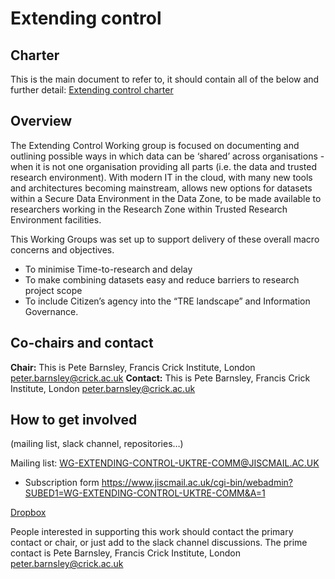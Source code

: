 # Extending control

## Charter

This is the main document to refer to, it should contain all of the below and further detail: [Extending control charter](https://www.dropbox.com/scl/fo/fvttq0l9a8i1wfqrcgsdp/AKIK5j3JuXBIM-BFqY6cEAI?rlkey=oke7qkrr8b0vanabs6bg1sq46&dl=0 ) 

## Overview
The Extending Control Working group is focused on documenting and outlining possible ways in which data can be ‘shared’ across organisations - when it is not one organisation providing all parts (i.e. the data and trusted research environment).
With modern IT in the cloud,
with many new tools and architectures becoming mainstream,
allows new options for datasets within a Secure Data Environment in the Data Zone,
to be made available to researchers working in the Research Zone within Trusted Research Environment facilities.  

This Working Groups was set up to support delivery of these overall macro concerns and objectives.

- To minimise Time-to-research and delay
- To make combining datasets easy and reduce barriers to research project scope
- To include Citizen’s agency into the “TRE landscape” and Information Governance.

## Co-chairs and contact

**Chair:**  This is Pete Barnsley, Francis Crick Institute, London  peter.barnsley@crick.ac.uk 
**Contact:**  This is Pete Barnsley, Francis Crick Institute, London  peter.barnsley@crick.ac.uk

## How to get involved
(mailing list, slack channel, repositories…)

Mailing list: WG-EXTENDING-CONTROL-UKTRE-COMM@JISCMAIL.AC.UK
- Subscription form https://www.jiscmail.ac.uk/cgi-bin/webadmin?SUBED1=WG-EXTENDING-CONTROL-UKTRE-COMM&A=1 

[Dropbox](https://www.dropbox.com/scl/fo/kkbgi1qtkdxn6lmymzx8z/AAqKgPeKwACL9jvvmNhXqSQ?rlkey=55zu0tclr9pq52xwxwk0yxnj7&dl=0)

People interested in supporting this work should contact the primary contact or chair, or just add to the slack channel discussions.   The prime contact is Pete Barnsley, Francis Crick Institute, London  peter.barnsley@crick.ac.uk


